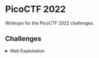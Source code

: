 # PicoCTF 2022

Writeups for the PicoCTF 2022 challenges.

## Challenges

<details>
<summary>Web Exploitation</summary>

| Challenge           | Points |
|---------------------|--------|
| Forbidden Paths      | 200    |
| exaple       | 100    |
| exaple         | 100    |
| exaple       | 100    |
| exaple          | 200    |
| exaple           | 200    |
| exaple         | 100    |
| exaple               | 200    |
| exaple            | 200    |
| exaple              | 300    |

</details>
